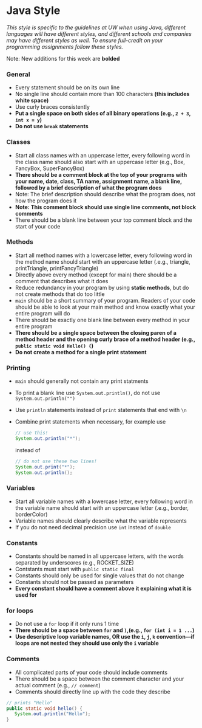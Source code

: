 # Java Style
_This style is specific to the guidelines at UW when using Java, different languages will have different styles, and different schools and companies may have different styles as well. To ensure full-credit on your programming assignments follow these styles._

Note: New additions for this week are __bolded__

### General
* Every statement should be on its own line
* No single line should contain more than 100 characters __(this includes white space)__
* Use curly braces consistently 
* __Put a single space on both sides of all binary operations (e.g., `2 + 3`, `int x = y`)__
* __Do not use `break` statements__

### Classes 
* Start all class names with an uppercase letter, every following word in the class name should also start with an uppercase letter (e.g., Box, FancyBox, SuperFancyBox)
* __There should be a comment block at the top of your programs with your name, date, class, TA name, assignment name, a blank line, followed by a brief description of what the program does__
 * Note: The brief description should describe what the program does, not how the program does it
 * __Note: This comment block should use single line comments, not block comments__
* There should be a blank line between your top comment block and the start of your code

### Methods
* Start all method names with a lowercase letter, every following word in the method name should start with an uppercase letter (.e.g., triangle, printTriangle, printFancyTriangle)
* Directly above every method (except for main) there should be a comment that describes what it does
* Reduce redundancy in your program by using __static methods__, but do not create methods that do too little
* `main` should be a short summary of your program. Readers of your code should be able to look at your main method and know exactly what your entire program will do
* There should be exactly one blank line between every method in your entire program
* __There should be a single space between the closing paren of a method header and the opening curly brace of a method header (e.g., `public static void Hello() {`)__
* __Do not create a method for a single print statement__

### Printing
* `main` should generally not contain any print statments
* To print a blank line use `System.out.println()`, do not use `System.out.println("")`
* Use `println` statements instead of `print` statements that end with `\n`
* Combine print statements when necessary, for example use 

  ```java
  // use this!
  System.out.println("*");
  ```
  
  instead of 
  
  ```java
  // do not use these two lines!
  System.out.print("*"); 
  System.out.println();
  ```

### Variables
* Start all variable names with a lowercase letter, every following word in the variable name should start with an uppercase letter (.e.g., border, borderColor)
* Variable names should clearly describe what the variable represents
* If you do not need decimal precision use `int` instead of `double`

### Constants
* Constants should be named in all uppercase letters, with the words separated by underscores (e.g., ROCKET_SIZE)
* Contstants must start with `public static final`
* Constants should only be used for single values that do not change
* Constants should not be passed as parameters
* __Every constant should have a comment above it explaining what it is used for__

### for loops
* Do not use a `for` loop if it only runs 1 time
* __There should be a space between `for` and `)`,(e.g., `for (int i = 1 ...`)__
* **Use descriptive loop variable names, __OR__ use the `i`, `j`, `k` convention—if loops are not nested they should use only the `i` variable**

### Comments
* All complicated parts of your code should include comments
* There should be a space between the comment character and your actual comment (e.g., `// comment`)
* Comments should directly line up with the code they describe

 ```java
 // prints "Hello"
 public static void hello() {
    System.out.println("Hello");
 }
 ```
